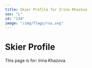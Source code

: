 ```yaml
---
title: Skier Profile for Irina Khazova
sex: "L"
id: "134"
image: "/img/flags/rus.svg" 
---
```


# Skier Profile

This page is for: Irina Khazova.
    